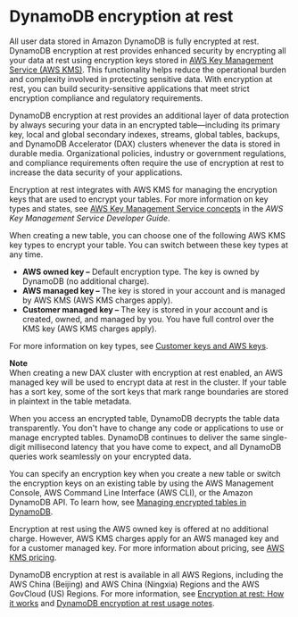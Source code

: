 # DynamoDB encryption at rest<a name="EncryptionAtRest"></a>

All user data stored in Amazon DynamoDB is fully encrypted at rest\. DynamoDB encryption at rest provides enhanced security by encrypting all your data at rest using encryption keys stored in [AWS Key Management Service \(AWS KMS\)](https://aws.amazon.com/kms/)\. This functionality helps reduce the operational burden and complexity involved in protecting sensitive data\. With encryption at rest, you can build security\-sensitive applications that meet strict encryption compliance and regulatory requirements\.

DynamoDB encryption at rest provides an additional layer of data protection by always securing your data in an encrypted table—including its primary key, local and global secondary indexes, streams, global tables, backups, and DynamoDB Accelerator \(DAX\) clusters whenever the data is stored in durable media\. Organizational policies, industry or government regulations, and compliance requirements often require the use of encryption at rest to increase the data security of your applications\.

Encryption at rest integrates with AWS KMS for managing the encryption keys that are used to encrypt your tables\. For more information on key types and states, see [AWS Key Management Service concepts](https://docs.aws.amazon.com/kms/latest/developerguide/key-state.html#key-state-cmk-type) in the *AWS Key Management Service Developer Guide*\.

When creating a new table, you can choose one of the following AWS KMS key types to encrypt your table\. You can switch between these key types at any time\.
+ **AWS owned key –** Default encryption type\. The key is owned by DynamoDB \(no additional charge\)\.
+ **AWS managed key –** The key is stored in your account and is managed by AWS KMS \(AWS KMS charges apply\)\.
+ **Customer managed key –** The key is stored in your account and is created, owned, and managed by you\. You have full control over the KMS key \(AWS KMS charges apply\)\.

For more information on key types, see [ Customer keys and AWS keys](/kms/latest/developerguide/concepts.html#key-mgmt)\.

**Note**  
When creating a new DAX cluster with encryption at rest enabled, an AWS managed key will be used to encrypt data at rest in the cluster\.
If your table has a sort key, some of the sort keys that mark range boundaries are stored in plaintext in the table metadata\.

When you access an encrypted table, DynamoDB decrypts the table data transparently\. You don't have to change any code or applications to use or manage encrypted tables\. DynamoDB continues to deliver the same single\-digit millisecond latency that you have come to expect, and all DynamoDB queries work seamlessly on your encrypted data\.

You can specify an encryption key when you create a new table or switch the encryption keys on an existing table by using the AWS Management Console, AWS Command Line Interface \(AWS CLI\), or the Amazon DynamoDB API\. To learn how, see [Managing encrypted tables in DynamoDB](encryption.tutorial.md)\.

Encryption at rest using the AWS owned key is offered at no additional charge\. However, AWS KMS charges apply for an AWS managed key and for a customer managed key\. For more information about pricing, see [AWS KMS pricing](https://aws.amazon.com/kms/pricing)\.

DynamoDB encryption at rest is available in all AWS Regions, including the AWS China \(Beijing\) and AWS China \(Ningxia\) Regions and the AWS GovCloud \(US\) Regions\. For more information, see [Encryption at rest: How it works](encryption.howitworks.md) and [DynamoDB encryption at rest usage notes](encryption.usagenotes.md)\.